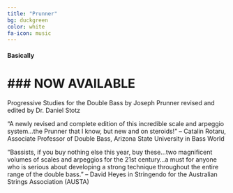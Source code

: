 ```yaml
---
title: "Prunner"
bg: duckgreen
color: white
fa-icon: music
---
```


#### Basically

# ### NOW AVAILABLE

Progressive Studies for the Double Bass by Joseph Prunner
revised and edited by Dr. Daniel Stotz

[linkid]: http://amzn.to/1eICsvo "Volume I: Major/Minor Scales and Arpeggios (327 pp.)"

[linkid]: http://amzn.to/1LQBkk2 "Volume II: Chromatic Scales and Fixed-Position Major and Minor Scales and Arpeggios"

[linkid]: http://amzn.to/1HWCfB5 "Volume I & II"

“A newly revised and complete edition of this incredible scale and arpeggio system…the Prunner that I know, but new and on steroids!” – Catalin Rotaru, Associate Professor of Double Bass, Arizona State University in Bass World

“Bassists, if you buy nothing else this year, buy these…two magnificent volumes of scales and arpeggios for the 21st century…a must for anyone who is serious about developing a strong technique throughout the entire range of the double bass.” – David Heyes in Stringendo for the Australian Strings Association (AUSTA)
